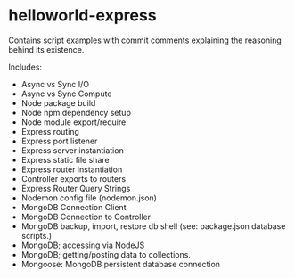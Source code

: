# helloworld-express
Contains script examples with commit comments explaining the reasoning behind its existence.

Includes:
- Async vs Sync I/O
- Async vs Sync Compute
- Node package build
- Node npm dependency setup
- Node module export/require
- Express routing
- Express port listener
- Express server instantiation
- Express static file share
- Express router instantiation
- Controller exports to routers
- Express Router Query Strings
- Nodemon config file (nodemon.json)
- MongoDB Connection Client
- MongoDB Connection to Controller
- MongoDB backup, import, restore db shell (see: package.json database scripts.)
- MongoDB; accessing via NodeJS
- MongoDB; getting/posting data to collections.
- Mongoose: MongoDB persistent database connection